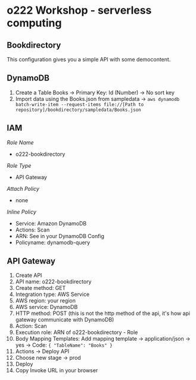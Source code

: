 o222 Workshop - serverless computing
=============

Bookdirectory
-------

This configuration gives you a simple API with some democontent.

DynamoDB
-------

1. Create a Table Books -> Primary Key: Id (Number) -> No sort key
2. Import data using the Books.json from sampledata -> `aws dynamodb batch-write-item --request-items file://[Path to repository]/bookdirectory/sampledata/Books.json`


IAM
-------

*Role Name*
* o222-bookdirectory

*Role Type*
* API Gateway

*Attach Policy*
* none

*Inline Policy*
* Service: Amazon DynamoDB
* Actions: Scan
* ARN: See in your DynamoDB Config
* Policyname: dynamodb-query

API Gateway
-------

1. Create API
2. API name: o222-bookdirectory
3. Create method: GET
4. Integration type: AWS Service
5. AWS region: your region
6. AWS service: DynamoDB
7. HTTP method: POST (this is not the http method of the api, it's how api gateway communicate with DynamoDB) 
8. Action: Scan
9. Execution role: ARN of o222-bookdirectory - Role
10. Body Mapping Templates: Add mapping template -> application/json -> yes -> Code:  `{ "TableName": "Books" }`
11. Actions -> Deploy API
12. Choose new stage -> prod
13. Deploy
14. Copy Invoke URL in your browser

